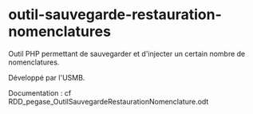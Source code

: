 # outil-sauvegarde-restauration-nomenclatures
Outil PHP permettant de sauvegarder et d'injecter un certain nombre de nomenclatures.

Développé par l'USMB.

Documentation : cf RDD_pegase_OutilSauvegardeRestaurationNomenclature.odt
